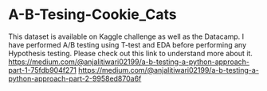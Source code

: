 # A-B-Tesing-Cookie_Cats
This dataset is available on Kaggle challenge as well as the Datacamp. I have performed A/B testing using T-test and EDA before performing any Hypothesis testing.
Please check out this link to understand more about it.
https://medium.com/@anjalitiwari02199/a-b-testing-a-python-approach-part-1-75fdb904f271
https://medium.com/@anjalitiwari02199/a-b-testing-a-python-approach-part-2-9958ed870a6f
